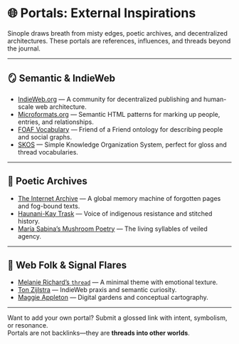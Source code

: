 # 🌐 Portals: External Inspirations

Sinople draws breath from misty edges, poetic archives, and decentralized architectures. These portals are references, influences, and threads beyond the journal.

---

## 🪞 Semantic & IndieWeb

- [IndieWeb.org](https://indieweb.org) — A community for decentralized publishing and human-scale web architecture.
- [Microformats.org](https://microformats.org) — Semantic HTML patterns for marking up people, entries, and relationships.
- [FOAF Vocabulary](http://xmlns.com/foaf/0.1/) — Friend of a Friend ontology for describing people and social graphs.
- [SKOS](https://www.w3.org/2004/02/skos/) — Simple Knowledge Organization System, perfect for gloss and thread vocabularies.

---

## 🧵 Poetic Archives

- [The Internet Archive](https://archive.org) — A global memory machine of forgotten pages and fog-bound texts.
- [Haunani-Kay Trask](https://en.wikipedia.org/wiki/Haunani-Kay_Trask) — Voice of indigenous resistance and stitched history.
- [María Sabina’s Mushroom Poetry](https://www.poetryfoundation.org/poets/maria-sabina) — The living syllables of veiled agency.

---

## 🐚 Web Folk & Signal Flares

- [Melanie Richard’s `thread`](https://melanierichard.github.io/thread/) — A minimal theme with emotional texture.
- [Ton Zijlstra](https://zylstra.org/blog/) — IndieWeb praxis and semantic curiosity.
- [Maggie Appleton](https://maggieappleton.com) — Digital gardens and conceptual cartography.

---

Want to add your own portal? Submit a glossed link with intent, symbolism, or resonance.  
Portals are not backlinks—they are **threads into other worlds**.
